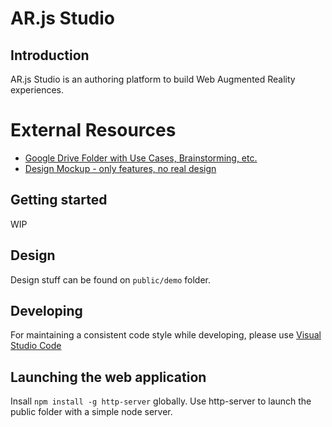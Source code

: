 # AR.js Studio

## Introduction

AR.js Studio is an authoring platform to build Web Augmented Reality experiences.

# External Resources

* [Google Drive Folder with Use Cases, Brainstorming, etc.](https://drive.google.com/open?id=1r2nJA8gfxFkty85DjPGUq56SOqNf0BsF)
* [Design Mockup - only features, no real design](https://whimsical.com/D688LzTQQRyKESzRu1U4Au)

## Getting started

WIP

## Design

Design stuff can be found on `public/demo` folder.

## Developing

For maintaining a consistent code style while developing, please use
[Visual Studio Code](https://code.visualstudio.com/)

## Launching the web application

Insall `npm install -g http-server` globally. 
Use http-server to launch the public folder with a simple node server.